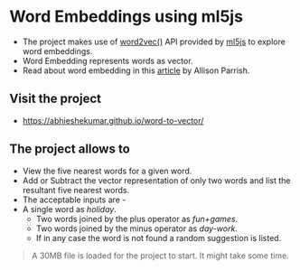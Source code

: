 # Word Embeddings using ml5js

* The project makes use of [word2vec()](https://ml5js.org/reference/api-Word2vec/) API provided by [ml5js](https://ml5js.org/) to explore word embeddings.
* Word Embedding represents words as vector.
* Read about word embedding in this [article](https://gist.github.com/aparrish/2f562e3737544cf29aaf1af30362f469) by Allison Parrish.

## Visit the project

* https://abhieshekumar.github.io/word-to-vector/

## The project allows to

* View the five nearest words for a given word.
* Add or Subtract the vector representation of only two words and list the resultant five nearest words.
* The acceptable inputs are -
* A single word as _holiday_.
  * Two words joined by the plus operator as _fun+games_.
  * Two words joined by the minus operator as _day-work_.
  * If in any case the word is not found a random suggestion is listed.

> A 30MB file is loaded for the project to start. It might take some time.
